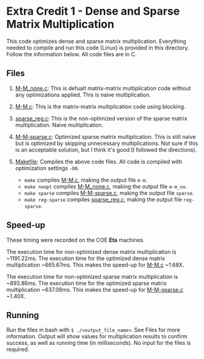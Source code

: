 # Extra Credit 1 - Dense and Sparse Matrix Multiplication
This code optimizes dense and sparse matrix multiplication. Everything needed to compile and run this code [Linux) is provided in this directory. Follow the information below. All code files are in C.

## Files
1. [M-M_none.c](M-M_none.c): This is defualt matrix-matrix multiplication code without any optimizations applied. This is naive multiplication.

2. [M-M.c](M-M.c): This is the matrix-matrix multiplication code using blocking. 

3. [sparse_reg.c](sparse_reg.c): This is the non-optimized version of the sparse matrix multiplication. Naive multiplication.

4. [M-M-sparse.c](M-M-sparse.c): Optimized sparse matrix multiplication. This is still naive but is optimized by skipping unnecessary multiplications. Not sure if this is an acceptable solution, but I think it's good [I followed the directions).

5. [Makefile](Makefile): Compiles the above code files. All code is compiled with optimization settings `-O0`.
   - `make` compiles [M-M.c](M-M.c), making the output file `m-m`.
   - `make noopt` compiles [M-M_none.c](M-M_none.c), making the output file `m-m_no`.
   - `make sparse` compiles [M-M-sparse.c](M-M-sparse.c), making the output file `sparse`.
   - `make reg-sparse` compiles [sparse_reg.c](sparse_reg.c), making the output file `reg-sparse`.

## Speed-up
These timing were recorded on the COE **Eta** machines.

The execution time for non-optimized dense matrix multiplication is ~1191.22ms. The execution time for the optimized dense matrix multiplication ~665.67ms. This makes the speed-up for [M-M.c](M-M.c) ~1.68X.

The execution time for non-optimized sparse matrix multiplication is ~893.86ms. The execution time for the optimized sparse matrix multiplication ~637.08ms. This makes the speed-up for [M-M-sparse.c](M-M.c) ~1.40X.

## Running
Run the files in bash with `$ ./<output_file_name>`. See Files for more information. Output will show values for multiplication results to confirm success, as well as running time (in milliseconds). No input for the files is required.